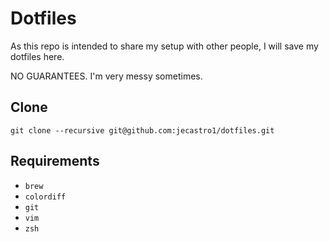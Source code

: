 # Dotfiles

As this repo is intended to share my setup with other people, I will save my dotfiles here.

NO GUARANTEES. I'm very messy sometimes.

## Clone

`git clone --recursive git@github.com:jecastro1/dotfiles.git`

## Requirements

- `brew`
- `colordiff`
- `git`
- `vim`
- `zsh`


